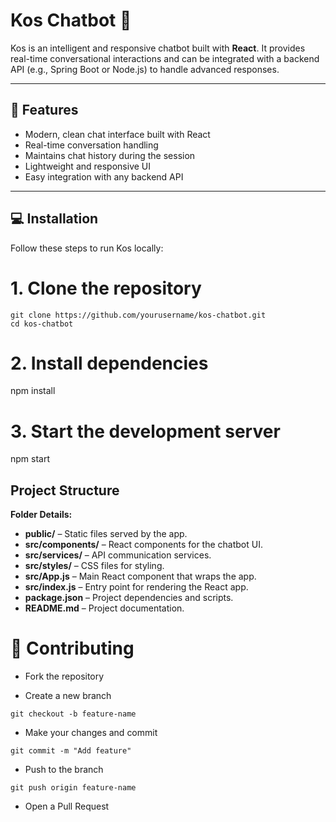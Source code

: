 # Kos Chatbot 🤖

Kos is an intelligent and responsive chatbot built with **React**. It provides real-time conversational interactions and can be integrated with a backend API (e.g., Spring Boot or Node.js) to handle advanced responses.

---

## 🚀 Features

- Modern, clean chat interface built with React  
- Real-time conversation handling  
- Maintains chat history during the session  
- Lightweight and responsive UI  
- Easy integration with any backend API  

---


## 💻 Installation

Follow these steps to run Kos locally:

# 1. Clone the repository
```
git clone https://github.com/yourusername/kos-chatbot.git
cd kos-chatbot
```

# 2. Install dependencies
npm install

# 3. Start the development server
npm start

## Project Structure

**Folder Details:**

- **public/** – Static files served by the app.  
- **src/components/** – React components for the chatbot UI.  
- **src/services/** – API communication services.  
- **src/styles/** – CSS files for styling.  
- **src/App.js** – Main React component that wraps the app.  
- **src/index.js** – Entry point for rendering the React app.  
- **package.json** – Project dependencies and scripts.  
- **README.md** – Project documentation.

# 🤝 Contributing

* Fork the repository

* Create a new branch
```
git checkout -b feature-name
```

*  Make your changes and commit
```
git commit -m "Add feature"

```

*  Push to the branch
```
git push origin feature-name

```

*  Open a Pull Request
        

